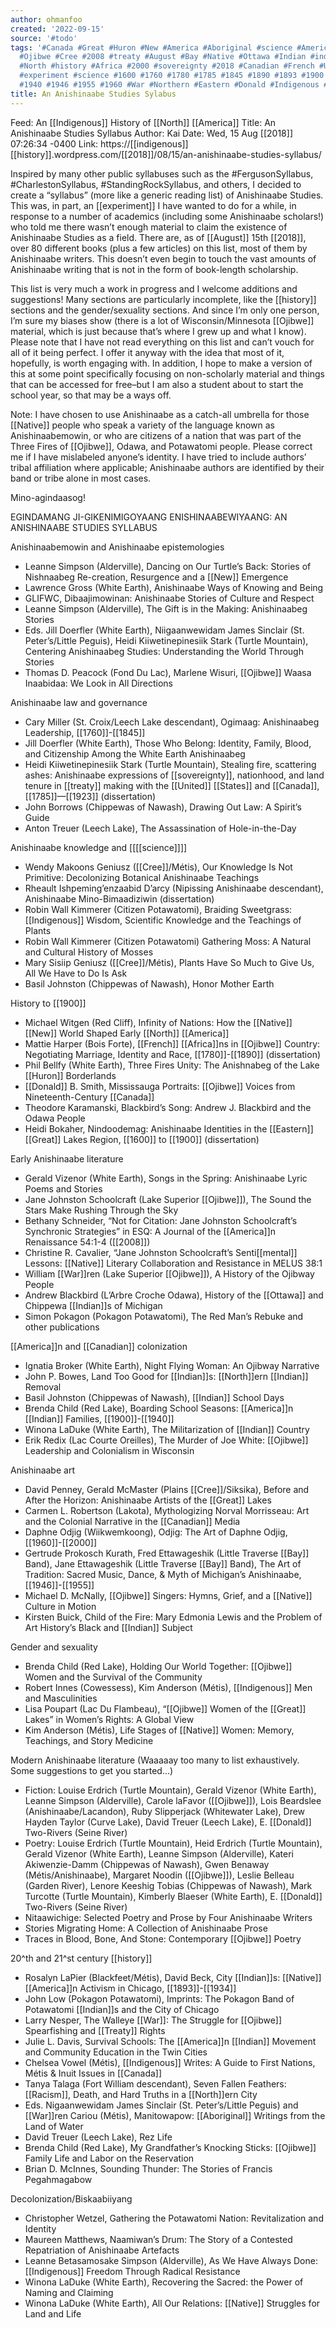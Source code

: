 ```yaml
---
author: ohmanfoo
created: '2022-09-15'
source: '#todo'
tags: '#Canada #Great #Huron #New #America #Aboriginal #science #American #Treaty
  #Ojibwe #Cree #2008 #treaty #August #Bay #Native #Ottawa #Indian #indigenous #mental
  #North #history #Africa #2000 #sovereignty #2018 #Canadian #French #United #States
  #experiment #science #1600 #1760 #1780 #1785 #1845 #1890 #1893 #1900 #1923 #1934
  #1940 #1946 #1955 #1960 #War #Northern #Eastern #Donald #Indigenous #Racism '
title: An Anishinaabe Studies Sylabus
---
```


Feed: An [[Indigenous]] History of [[North]] [[America]]
Title: An Anishinaabe Studies Syllabus
Author: Kai
Date: Wed, 15 Aug [[2018]] 07:26:34 -0400
Link: https://[[indigenous]][[history]].wordpress.com/[[2018]]/08/15/an-anishinaabe-studies-syllabus/
 
Inspired by many other public syllabuses such as the #FergusonSyllabus, 
#CharlestonSyllabus, #StandingRockSyllabus, and others, I decided to create a 
“syllabus” (more like a generic reading list) of Anishinaabe Studies. This was, 
in part, an [[experiment]] I have wanted to do for a while, in response to a number 
of academics (including some Anishinaabe scholars!) who told me there wasn’t 
enough material to claim the existence of Anishinaabe Studies as a field. There 
are, as of [[August]] 15th [[2018]], over 80 different books (plus a few articles) on 
this list, most of them by Anishinaabe writers. This doesn’t even begin to touch
the vast amounts of Anishinaabe writing that is not in the form of book-length 
scholarship.
 
This list is very much a work in progress and I welcome additions and 
suggestions! Many sections are particularly incomplete, like the [[history]] 
sections and the gender/sexuality sections. And since I’m only one person, I’m 
sure my biases show (there is a lot of Wisconsin/Minnesota [[Ojibwe]] material, 
which is just because that’s where I grew up and what I know). Please note that 
I have not read everything on this list and can’t vouch for all of it being 
perfect. I offer it anyway with the idea that most of it, hopefully, is worth 
engaging with. In addition, I hope to make a version of this at some point 
specifically focusing on non-scholarly material and things that can be accessed 
for free–but I am also a student about to start the school year, so that may be 
a ways off.
 
Note: I have chosen to use Anishinaabe as a catch-all umbrella for those [[Native]] 
people who speak a variety of the language known as Anishinaabemowin, or who are
citizens of a nation that was part of the Three Fires of [[Ojibwe]], Odawa, and 
Potawatomi people. Please correct me if I have mislabeled anyone’s identity. I 
have tried to include authors’ tribal affiliation where applicable; Anishinaabe 
authors are identified by their band or tribe alone in most cases.
 
Mino-agindaasog!
 
EGINDAMANG JI-GIKENIMIGOYAANG ENISHINAABEWIYAANG:
AN ANISHINAABE STUDIES SYLLABUS
 
Anishinaabemowin and Anishinaabe epistemologies
 
  * Leanne Simpson (Alderville), Dancing on Our Turtle’s Back: Stories of 
  Nishnaabeg Re-creation, Resurgence and a [[New]] Emergence
  * Lawrence Gross (White Earth), Anishinaabe Ways of Knowing and Being
  * GLIFWC, Dibaajimowinan: Anishinaabe Stories of Culture and Respect
  * Leanne Simpson (Alderville), The Gift is in the Making: Anishinaabeg Stories
  * Eds. Jill Doerfler (White Earth), Niigaanwewidam James Sinclair (St. 
  Peter’s/Little Peguis), Heidi Kiiwetinepinesiik Stark (Turtle Mountain), 
  Centering Anishinaabeg Studies: Understanding the World Through Stories
  * Thomas D. Peacock (Fond Du Lac), Marlene Wisuri, [[Ojibwe]] Waasa Inaabidaa: We 
  Look in All Directions
 
Anishinaabe law and governance
 
  * Cary Miller (St. Croix/Leech Lake descendant), Ogimaag: Anishinaabeg 
  Leadership, [[1760]]-[[1845]]
  * Jill Doerfler (White Earth), Those Who Belong: Identity, Family, Blood, and 
  Citizenship Among the White Earth Anishinaabeg
  * Heidi Kiiwetinepinesiik Stark (Turtle Mountain), Stealing fire, scattering 
  ashes: Anishinaabe expressions of [[sovereignty]], nationhood, and land tenure in 
  [[treaty]] making with the [[United]] [[States]] and [[Canada]], [[1785]]—[[1923]] (dissertation)
  * John Borrows (Chippewas of Nawash), Drawing Out Law: A Spirit’s Guide
  * Anton Treuer (Leech Lake), The Assassination of Hole-in-the-Day
 
Anishinaabe knowledge and [[[[science]]]] 
 
  * Wendy Makoons Geniusz ([[Cree]]/Métis), Our Knowledge Is Not Primitive: 
  Decolonizing Botanical Anishinaabe Teachings
  * Rheault Ishpeming’enzaabid D’arcy (Nipissing Anishinaabe descendant), 
  Anishinaabe Mino-Bimaadiziwin (dissertation)
  * Robin Wall Kimmerer (Citizen Potawatomi), Braiding Sweetgrass: [[Indigenous]] 
  Wisdom, Scientific Knowledge and the Teachings of Plants
  * Robin Wall Kimmerer (Citizen Potawatomi) Gathering Moss: A Natural and 
  Cultural History of Mosses
  * Mary Sisiip Geniusz ([[Cree]]/Métis), Plants Have So Much to Give Us, All We 
  Have to Do Is Ask
  * Basil Johnston (Chippewas of Nawash), Honor Mother Earth
 
History to [[1900]]
 
  * Michael Witgen (Red Cliff), Infinity of Nations: How the [[Native]] [[New]] World 
  Shaped Early [[North]] [[America]]
  * Mattie Harper (Bois Forte), [[French]] [[Africa]]ns in [[Ojibwe]] Country: Negotiating 
  Marriage, Identity and Race, [[1780]]-[[1890]] (dissertation)
  * Phil Bellfy (White Earth), Three Fires Unity: The Anishnabeg of the Lake 
  [[Huron]] Borderlands
  * [[Donald]] B. Smith, Mississauga Portraits: [[Ojibwe]] Voices from 
  Nineteenth-Century [[Canada]]
  * Theodore Karamanski, Blackbird’s Song: Andrew J. Blackbird and the Odawa 
  People
  * Heidi Bokaher, Nindoodemag: Anishinaabe Identities in the [[Eastern]] [[Great]] 
  Lakes Region, [[1600]] to [[1900]] (dissertation)
 
Early Anishinaabe literature
 
  * Gerald Vizenor (White Earth), Songs in the Spring: Anishinaabe Lyric Poems 
  and Stories
  * Jane Johnston Schoolcraft (Lake Superior [[Ojibwe]]), The Sound the Stars Make 
  Rushing Through the Sky
  * Bethany Schneider, “Not for Citation: Jane Johnston Schoolcraft’s Synchronic
  Strategies” in ESQ: A Journal of the [[America]]n Renaissance 54:1-4 ([[2008]])
  * Christine R. Cavalier, “Jane Johnston Schoolcraft’s Senti[[mental]] Lessons: 
  [[Native]] Literary Collaboration and Resistance in MELUS 38:1
  * William [[War]]ren (Lake Superior [[Ojibwe]]), A History of the Ojibway People
  * Andrew Blackbird (L’Arbre Croche Odawa), History of the [[Ottawa]] and Chippewa 
  [[Indian]]s of Michigan
  * Simon Pokagon (Pokagon Potawatomi), The Red Man’s Rebuke and other 
  publications
 
[[America]]n and [[Canadian]] colonization 
 
  * Ignatia Broker (White Earth), Night Flying Woman: An Ojibway Narrative
  * John P. Bowes, Land Too Good for [[Indian]]s: [[North]]ern [[Indian]] Removal
  * Basil Johnston (Chippewas of Nawash), [[Indian]] School Days
  * Brenda Child (Red Lake), Boarding School Seasons: [[America]]n [[Indian]] Families, 
  [[1900]]-[[1940]]
  * Winona LaDuke (White Earth), The Militarization of [[Indian]] Country
  * Erik Redix (Lac Courte Oreilles), The Murder of Joe White: [[Ojibwe]] Leadership
  and Colonialism in Wisconsin
 
Anishinaabe art
 
  * David Penney, Gerald McMaster (Plains [[Cree]]/Siksika), Before and After the 
  Horizon: Anishinaabe Artists of the [[Great]] Lakes
  * Carmen L. Robertson (Lakota), Mythologizing Norval Morrisseau: Art and the 
  Colonial Narrative in the [[Canadian]] Media
  * Daphne Odjig (Wiikwemkoong), Odjig: The Art of Daphne Odjig, [[1960]]-[[2000]]
  * Gertrude Prokosch Kurath, Fred Ettawageshik (Little Traverse [[Bay]] Band), Jane
  Ettawageshik (Little Traverse [[Bay]] Band), The Art of Tradition: Sacred Music, 
  Dance, & Myth of Michigan’s Anishinaabe, [[1946]]-[[1955]]
  * Michael D. McNally, [[Ojibwe]] Singers: Hymns, Grief, and a [[Native]] Culture in 
  Motion
  * Kirsten Buick, Child of the Fire: Mary Edmonia Lewis and the Problem of Art 
  History’s Black and [[Indian]] Subject
 
Gender and sexuality
 
  * Brenda Child (Red Lake), Holding Our World Together: [[Ojibwe]] Women and the 
  Survival of the Community
  * Robert Innes (Cowessess), Kim Anderson (Métis), [[Indigenous]] Men and 
  Masculinities
  * Lisa Poupart (Lac Du Flambeau), “[[Ojibwe]] Women of the [[Great]] Lakes” in Women’s
  Rights: A Global View
  * Kim Anderson (Métis), Life Stages of [[Native]] Women: Memory, Teachings, and 
  Story Medicine
 
Modern Anishinaabe literature
(Waaaaay too many to list exhaustively. Some suggestions to get you started…)
 
  * Fiction: Louise Erdrich (Turtle Mountain), Gerald Vizenor (White Earth), 
  Leanne Simpson (Alderville), Carole laFavor ([[Ojibwe]]), Lois Beardslee 
  (Anishinaabe/Lacandon), Ruby Slipperjack (Whitewater Lake), Drew Hayden Taylor
  (Curve Lake), David Treuer (Leech Lake), E. [[Donald]] Two-Rivers (Seine River)
  * Poetry: Louise Erdrich (Turtle Mountain), Heid Erdrich (Turtle Mountain), 
  Gerald Vizenor (White Earth), Leanne Simpson (Alderville), Kateri 
  Akiwenzie-Damm (Chippewas of Nawash), Gwen Benaway (Métis/Anishinaabe), 
  Margaret Noodin ([[Ojibwe]]), Leslie Belleau (Garden River), Lenore Keeshig Tobias
  (Chippewas of Nawash), Mark Turcotte (Turtle Mountain), Kimberly Blaeser 
  (White Earth), E. [[Donald]] Two-Rivers (Seine River)
  * Nitaawichige: Selected Poetry and Prose by Four Anishinaabe Writers
  * Stories Migrating Home: A Collection of Anishinaabe Prose
  * Traces in Blood, Bone, And Stone: Contemporary [[Ojibwe]] Poetry
 
20^th and 21^st century [[history]]
 
  * Rosalyn LaPier (Blackfeet/Métis), David Beck, City [[Indian]]s: [[Native]] [[America]]n 
  Activism in Chicago, [[1893]]-[[1934]]
  * John Low (Pokagon Potawatomi), Imprints: The Pokagon Band of Potawatomi 
  [[Indian]]s and the City of Chicago
  * Larry Nesper, The Walleye [[War]]: The Struggle for [[Ojibwe]] Spearfishing and 
  [[Treaty]] Rights
  * Julie L. Davis, Survival Schools: The [[America]]n [[Indian]] Movement and Community
  Education in the Twin Cities
  * Chelsea Vowel (Métis), [[Indigenous]] Writes: A Guide to First Nations, Métis & 
  Inuit Issues in [[Canada]]
  * Tanya Talaga (Fort William descendant), Seven Fallen Feathers: [[Racism]], 
  Death, and Hard Truths in a [[North]]ern City
  * Eds. Nigaanwewidam James Sinclair (St. Peter’s/Little Peguis) and [[War]]ren 
  Cariou (Métis), Manitowapow: [[Aboriginal]] Writings from the Land of Water
  * David Treuer (Leech Lake), Rez Life
  * Brenda Child (Red Lake), My Grandfather’s Knocking Sticks: [[Ojibwe]] Family 
  Life and Labor on the Reservation
  * Brian D. McInnes, Sounding Thunder: The Stories of Francis Pegahmagabow
 
Decolonization/Biskaabiiyang
 
  * Christopher Wetzel, Gathering the Potawatomi Nation: Revitalization and 
  Identity
  * Maureen Matthews, Naamiwan’s Drum: The Story of a Contested Repatriation of 
  Anishinaabe Artefacts
  * Leanne Betasamosake Simpson (Alderville), As We Have Always Done: [[Indigenous]]
  Freedom Through Radical Resistance
  * Winona LaDuke (White Earth), Recovering the Sacred: the Power of Naming and 
  Claiming
  * Winona LaDuke (White Earth), All Our Relations: [[Native]] Struggles for Land 
  and Life